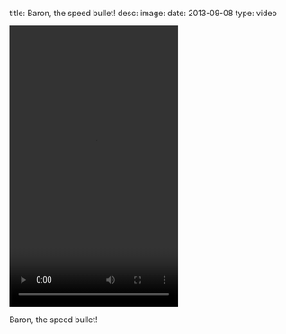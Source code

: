 title: Baron, the speed bullet! 
desc: 
image: 
date: 2013-09-08
type: video

<video width="300" height="500" controls>
    <source src="/static/media/60718096788.mp4" type="video/mp4">
</video>
<div class="caption"><p>Baron, the speed bullet!</p> </div>

